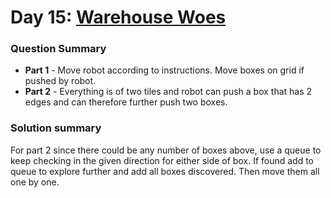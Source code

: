 # Day 15: [Warehouse Woes](https://adventofcode.com/2024/day/15)

### Question Summary
- **Part 1** - Move robot according to instructions. Move boxes on grid if pushed by robot. 
- **Part 2** - Everything is of two tiles and robot can push a box that has 2 edges and can therefore further push two boxes. 

### Solution summary 

For part 2 since there could be any number of boxes above, use a queue to keep
checking in the given direction for either side of box. If found add to queue
to explore further and add all boxes discovered. Then move them all one by one. 